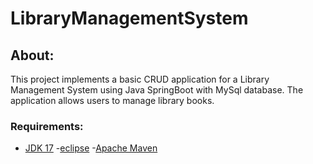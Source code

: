 # LibraryManagementSystem
## About:
This project implements a basic CRUD application for a Library Management System using Java SpringBoot with MySql database. The application allows users to manage library books.

### Requirements:
- [JDK 17](https://www.eclipse.org/downloads/)
-[eclipse](https://www.eclipse.org/downloads/)
-[Apache Maven](https://maven.apache.org/install.html)
